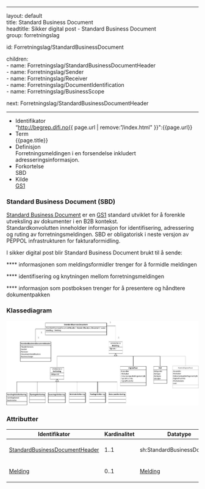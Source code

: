 -----

layout: default  
title: Standard Business Document  
headtitle: Sikker digital post - Standard Business Document  
group: forretningslag

id: Forretningslag/StandardBusinessDocument

children:  
\- name: Forretningslag/StandardBusinessDocumentHeader  
\- name: Forretningslag/Sender  
\- name: Forretningslag/Receiver  
\- name: Forretningslag/DocumentIdentification  
\- name: Forretningslag/BusinessScope

next: Forretningslag/StandardBusinessDocumentHeader

-----

  - Identifikator  
    “http://begrep.difi.no{{ page.url | remove:”/index.html"
    }}":{{page.url}}
  - Term  
    {{page.title}}
  - Definisjon  
    Forretningsmeldingen i en forsendelse inkludert
    adresseringsinformasjon.
  - Forkortelse  
    SBD
  - Kilde  
    [GS1](http://www.gs1.org)

### Standard Business Document (SBD)

[Standard Business
Document](http://www.gs1.org/ecom/standards/guidelines#s2) er en
[GS1](http://www.gs1.org) standard utviklet for å forenkle utveksling av
dokumenter i en B2B kontekst.  
Standardkonvolutten inneholder informasjon for identifisering,
adressering og ruting av forretningsmeldingen. SBD er obligatorisk i
neste versjon av PEPPOL infrastrukturen for fakturaformidling.

I sikker digital post blir Standard Business Document brukt til å sende:

**** informasjonen som meldingsformidler trenger for å formidle
meldingen

**** identifisering og knytningen mellom forretningsmeldingen

**** informasjon som postboksen trenger for å presentere og håndtere
dokumentpakken

### Klassediagram

[![](uml_diagram.jpg)](uml_diagram.jpg)

### Attributter

| Identifikator                                                    | Kardinalitet | Datatype                    | Kommentar                                                                          |
| ---------------------------------------------------------------- | ------------ | --------------------------- | ---------------------------------------------------------------------------------- |
| [StandardBusinessDocumentHeader](StandardBusinessDocumentHeader) | 1..1         | sh:StandardBusinessDocument | Informasjon for å formidle postforsendelsen                                        |
| [Melding](../../meldinger/)                                      | 0..1         | [Melding](../../meldinger/) | Forretningsmelding identifisert i [DocumentIdentification](DocumentIdentification) |
